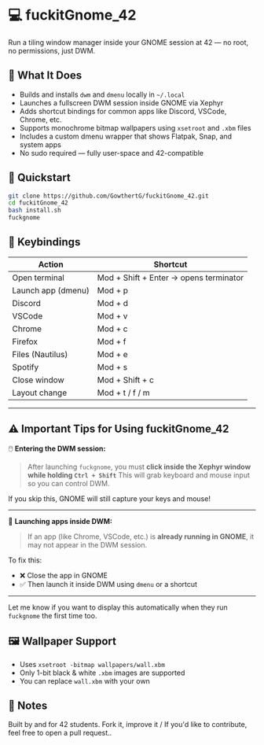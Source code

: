 # 💻 fuckitGnome\_42

Run a tiling window manager inside your GNOME session at 42 — no root, no permissions, just DWM.

## 🔧 What It Does

* Builds and installs `dwm` and `dmenu` locally in `~/.local`
* Launches a fullscreen DWM session inside GNOME via Xephyr
* Adds shortcut bindings for common apps like Discord, VSCode, Chrome, etc.
* Supports monochrome bitmap wallpapers using `xsetroot` and `.xbm` files
* Includes a custom dmenu wrapper that shows Flatpak, Snap, and system apps
* No sudo required — fully user-space and 42-compatible

## 🚀 Quickstart

```bash
git clone https://github.com/GowthertG/fuckitGnome_42.git
cd fuckitGnome_42
bash install.sh
fuckgnome
```

## 🧠 Keybindings

| Action             | Shortcut                               |
| ------------------ | -------------------------------------- |
| Open terminal      | Mod + Shift + Enter → opens terminator |
| Launch app (dmenu) | Mod + p                                |
| Discord            | Mod + d                                |
| VSCode             | Mod + v                                |
| Chrome             | Mod + c                                |
| Firefox            | Mod + f                                |
| Files (Nautilus)   | Mod + e                                |
| Spotify            | Mod + s                                |
| Close window       | Mod + Shift + c                        |
| Layout change      | Mod + t / f / m                        |

---

## ⚠️ Important Tips for Using fuckitGnome\_42

🖱️ **Entering the DWM session:**

> After launching `fuckgnome`, you must **click inside the Xephyr window while holding `Ctrl + Shift`**
> This will grab keyboard and mouse input so you can control DWM.

If you skip this, GNOME will still capture your keys and mouse!

---

🧱 **Launching apps inside DWM:**

> If an app (like Chrome, VSCode, etc.) is **already running in GNOME**, it may not appear in the DWM session.

To fix this:

* ❌ Close the app in GNOME
* ✅ Then launch it inside DWM using `dmenu` or a shortcut

---

Let me know if you want to display this automatically when they run `fuckgnome` the first time too.

## 🖼 Wallpaper Support

* Uses `xsetroot -bitmap wallpapers/wall.xbm`
* Only 1-bit black & white `.xbm` images are supported
* You can replace `wall.xbm` with your own

## 📎 Notes

Built by and for 42 students.
Fork it, improve it / If you'd like to contribute, feel free to open a pull request..
